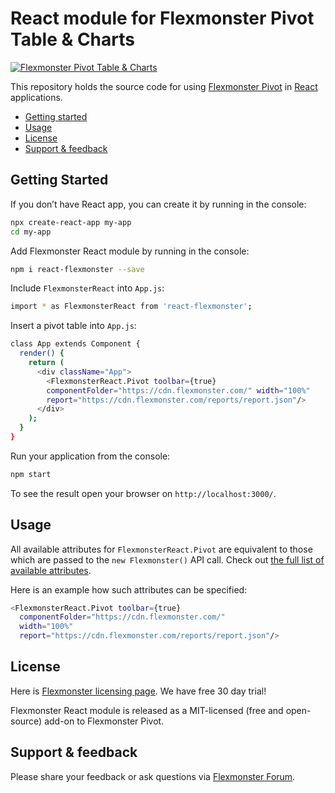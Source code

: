 # React module for Flexmonster Pivot Table & Charts 
[![Flexmonster Pivot Table & Charts](https://s3.amazonaws.com/flexmonster/github/fm-github-cover.png)](https://flexmonster.com)


This repository holds the source code for using [Flexmonster Pivot](https://www.flexmonster.com/) in [React](https://reactjs.org/) applications. 

* [Getting started](#getting-started)
* [Usage](#usage)
* [License](#license)
* [Support & feedback](#support-feedback)

## <a name="getting-started"></a>Getting Started ##

If you don’t have React app, you can create it by running in the console:

```bash
npx create-react-app my-app
cd my-app
```

Add Flexmonster React module by running in the console:

```bash
npm i react-flexmonster --save
```

Include `FlexmonsterReact` into `App.js`:

```bash
import * as FlexmonsterReact from 'react-flexmonster';
```

Insert a pivot table into `App.js`:

```bash
class App extends Component {
  render() {
    return (
      <div className="App">
        <FlexmonsterReact.Pivot toolbar={true} 
        componentFolder="https://cdn.flexmonster.com/" width="100%" 
        report="https://cdn.flexmonster.com/reports/report.json"/>
      </div>
    );
  }
}
```

Run your application from the console:

```bash
npm start
```

To see the result open your browser on `http://localhost:3000/`.

## <a name="usage"></a>Usage ##

All available attributes for `FlexmonsterReact.Pivot` are equivalent to those which are passed to the `new Flexmonster()` API call. Check out [the full list of available attributes](https://www.flexmonster.com/api/new-flexmonster/).

Here is an example how such attributes can be specified:

```bash
<FlexmonsterReact.Pivot toolbar={true} 
  componentFolder="https://cdn.flexmonster.com/" 
  width="100%" 
  report="https://cdn.flexmonster.com/reports/report.json"/>
```

## <a name="license"></a>License ##

Here is [Flexmonster licensing page](https://www.flexmonster.com/pivot-table-editions-and-pricing/). We have free 30 day trial! 

Flexmonster React module is released as a MIT-licensed (free and open-source) add-on to Flexmonster Pivot.

## <a name="support-feedback"></a>Support & feedback ##

Please share your feedback or ask questions via [Flexmonster Forum](https://www.flexmonster.com/forum/).
